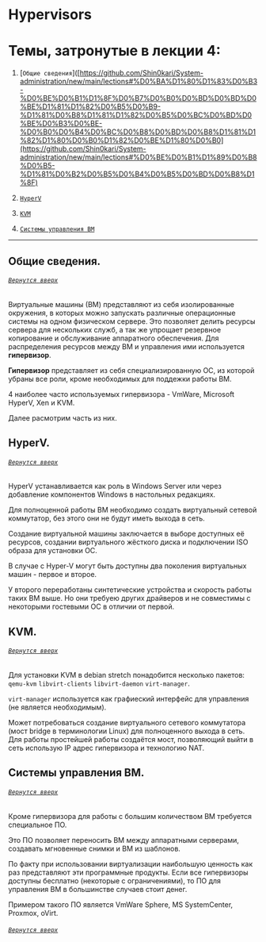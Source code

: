 # Hypervisors

# Темы, затронутые в лекции 4: 

1. [`Общие сведения`]([https://github.com/Shin0kari/System-administration/new/main/lections#%D0%BA%D1%80%D1%83%D0%B3-%D0%BE%D0%B1%D1%8F%D0%B7%D0%B0%D0%BD%D0%BD%D0%BE%D1%81%D1%82%D0%B5%D0%B9-%D1%81%D0%B8%D1%81%D1%82%D0%B5%D0%BC%D0%BD%D0%BE%D0%B3%D0%BE-%D0%B0%D0%B4%D0%BC%D0%B8%D0%BD%D0%B8%D1%81%D1%82%D1%80%D0%B0%D1%82%D0%BE%D1%80%D0%B0](https://github.com/Shin0kari/System-administration/new/main/lections#%D0%BE%D0%B1%D1%89%D0%B8%D0%B5-%D1%81%D0%B2%D0%B5%D0%B4%D0%B5%D0%BD%D0%B8%D1%8F)

1. [`HyperV`](https://github.com/Shin0kari/System-administration/new/main/lections#hyperv)

1. [`KVM`](https://github.com/Shin0kari/System-administration/new/main/lections#kvm)

1. [`Системы управления ВМ`](https://github.com/Shin0kari/System-administration/new/main/lections#%D1%81%D0%B8%D1%81%D1%82%D0%B5%D0%BC%D1%8B-%D1%83%D0%BF%D1%80%D0%B0%D0%B2%D0%BB%D0%B5%D0%BD%D0%B8%D1%8F-%D0%B2%D0%BC)

***

## Общие сведения.
###### [`Вернутся вверх`](https://github.com/Shin0kari/System-administration/new/main/lections#%D1%82%D0%B5%D0%BC%D1%8B-%D0%B7%D0%B0%D1%82%D1%80%D0%BE%D0%BD%D1%83%D1%82%D1%8B%D0%B5-%D0%B2-%D0%BB%D0%B5%D0%BA%D1%86%D0%B8%D0%B8-4)

Виртуальные машины (ВМ) представляют из себя изолированные окружения, 
в которых можно запускать различные операционные системы на одном физическом сервере. 
Это позволяет делить ресурсы сервера для нескольких служб, 
а так же упрощает резервное копирование и обслуживание аппаратного обеспечения. 
Для распределения ресурсов между ВМ и управления ими используется **гипервизор**. 

**Гипервизор** представляет из себя специализированную ОС, из которой убраны все роли, 
кроме необходимых для поддежки работы ВМ.

4 наиболее часто используемых гипервизора - VmWare, Microsoft HyperV, Xen и KVM.

Далее расмотрим часть из них.

## HyperV.
###### [`Вернутся вверх`](https://github.com/Shin0kari/System-administration/new/main/lections#%D1%82%D0%B5%D0%BC%D1%8B-%D0%B7%D0%B0%D1%82%D1%80%D0%BE%D0%BD%D1%83%D1%82%D1%8B%D0%B5-%D0%B2-%D0%BB%D0%B5%D0%BA%D1%86%D0%B8%D0%B8-4)

HyperV устанавливается как роль в Windows Server или через добавление компонентов Windows в настольных редакциях.

Для полноценной работы ВМ необходимо создать виртуальный сетевой коммутатор, без этого они не будут иметь выхода в сеть.

Создание виртуальной машины заключается в выборе доступных её ресурсов, 
создании виртуального жёсткого диска и подключении ISO образа для установки ОС.

В случае с Hyper-V могут быть доступны два поколения виртуальных машин - первое и второе. 

У второго переработаны синтетические устройства и скорость работы таких ВМ выше. 
Но они требуею других драйверов и не совместимы с некоторыми гостевыми ОС в отличии от первой.

## KVM.
###### [`Вернутся вверх`](https://github.com/Shin0kari/System-administration/new/main/lections#%D1%82%D0%B5%D0%BC%D1%8B-%D0%B7%D0%B0%D1%82%D1%80%D0%BE%D0%BD%D1%83%D1%82%D1%8B%D0%B5-%D0%B2-%D0%BB%D0%B5%D0%BA%D1%86%D0%B8%D0%B8-4)

Для установки KVM в debian stretch понадобится несколько пакетов: 
`qemu-kvm` `libvirt-clients` `libvirt-daemon` `virt-manager`.

`virt-manager` используется как графиеский интерфейс для управления (не является необходимым).

Может потребоваться создание виртуального сетевого коммутатора (мост bridge в терминологии Linux) для полноценного выхода в сеть. 
Для работы простейшей работы создаётся мост, позволяющий выйти в сеть использую IP адрес гипервизора и технологию NAT.

## Системы управления ВМ.
###### [`Вернутся вверх`](https://github.com/Shin0kari/System-administration/new/main/lections#%D1%82%D0%B5%D0%BC%D1%8B-%D0%B7%D0%B0%D1%82%D1%80%D0%BE%D0%BD%D1%83%D1%82%D1%8B%D0%B5-%D0%B2-%D0%BB%D0%B5%D0%BA%D1%86%D0%B8%D0%B8-4)

Кроме гипервизора для работы с большим количеством ВМ требуется специальное ПО.

Это ПО позволяет переносить ВМ между аппаратными серверами, создавать мгновенные снимки и ВМ из шаблонов. 

По факту при использовании виртуализации наибольшую ценность как раз представляют эти программные продукты. 
Если все гипервизоры доступны бесплатно (некоторые с ограничениями), то ПО для управления ВМ в большинстве случаев стоит денег.

Примером такого ПО является VmWare Sphere, MS SystemCenter, Proxmox, oVirt.

###### [`Вернутся вверх`](https://github.com/Shin0kari/System-administration/new/main/lections#%D1%82%D0%B5%D0%BC%D1%8B-%D0%B7%D0%B0%D1%82%D1%80%D0%BE%D0%BD%D1%83%D1%82%D1%8B%D0%B5-%D0%B2-%D0%BB%D0%B5%D0%BA%D1%86%D0%B8%D0%B8-4)
